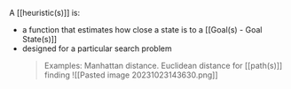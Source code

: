 A [[heuristic(s)]] is:
- a function that estimates how close a state is to a [[Goal(s) - Goal State(s)]]
- designed for a particular search problem
    > Examples: Manhattan distance. Euclidean distance for [[path(s)]] finding
    > ![[Pasted image 20231023143630.png]]
